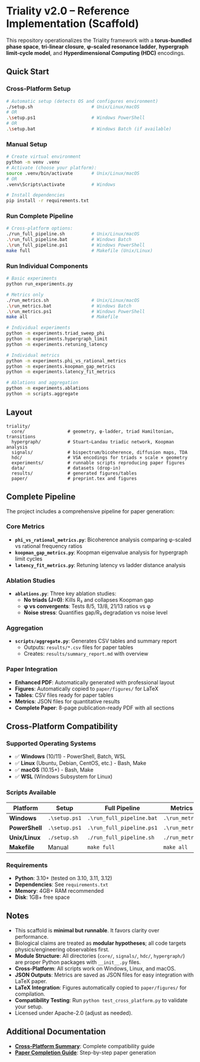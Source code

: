 # Triality v2.0 – Reference Implementation (Scaffold)

This repository operationalizes the Triality framework with a **torus-bundled phase space**, **tri-linear closure**, **φ-scaled resonance ladder**, **hypergraph limit-cycle model**, and **Hyperdimensional Computing (HDC)** encodings.

## Quick Start

### **Cross-Platform Setup**
```bash
# Automatic setup (detects OS and configures environment)
./setup.sh                      # Unix/Linux/macOS
# OR
.\setup.ps1                     # Windows PowerShell
# OR
.\setup.bat                     # Windows Batch (if available)
```

### **Manual Setup**
```bash
# Create virtual environment
python -m venv .venv
# Activate (choose your platform):
source .venv/bin/activate       # Unix/Linux/macOS
# OR
.venv\Scripts\activate          # Windows

# Install dependencies
pip install -r requirements.txt
```

### **Run Complete Pipeline**
```bash
# Cross-platform options:
./run_full_pipeline.sh          # Unix/Linux/macOS
.\run_full_pipeline.bat         # Windows Batch
.\run_full_pipeline.ps1         # Windows PowerShell
make full                       # Makefile (Unix/Linux)
```

### **Run Individual Components**
```bash
# Basic experiments
python run_experiments.py

# Metrics only
./run_metrics.sh                # Unix/Linux/macOS
.\run_metrics.bat               # Windows Batch
.\run_metrics.ps1               # Windows PowerShell
make all                        # Makefile

# Individual experiments
python -m experiments.triad_sweep_phi
python -m experiments.hypergraph_limit
python -m experiments.retuning_latency

# Individual metrics
python -m experiments.phi_vs_rational_metrics
python -m experiments.koopman_gap_metrics
python -m experiments.latency_fit_metrics

# Ablations and aggregation
python -m experiments.ablations
python -m scripts.aggregate
```

## Layout
```
triality/
  core/                # geometry, φ-ladder, triad Hamiltonian, transitions
  hypergraph/          # Stuart–Landau triadic network, Koopman analysis
  signals/             # bispectrum/bicoherence, diffusion maps, TDA
  hdc/                 # VSA encodings for triads × scale × geometry
  experiments/         # runnable scripts reproducing paper figures
  data/                # datasets (drop-in)
  results/             # generated figures/tables
  paper/               # preprint.tex and figures
```

## Complete Pipeline

The project includes a comprehensive pipeline for paper generation:

### **Core Metrics**
- **`phi_vs_rational_metrics.py`**: Bicoherence analysis comparing φ-scaled vs rational frequency ratios
- **`koopman_gap_metrics.py`**: Koopman eigenvalue analysis for hypergraph limit cycles  
- **`latency_fit_metrics.py`**: Retuning latency vs ladder distance analysis

### **Ablation Studies**
- **`ablations.py`**: Three key ablation studies:
  - **No triads (J=0)**: Kills R₃ and collapses Koopman gap
  - **φ vs convergents**: Tests 8/5, 13/8, 21/13 ratios vs φ
  - **Noise stress**: Quantifies gap/R₃ degradation vs noise level

### **Aggregation**
- **`scripts/aggregate.py`**: Generates CSV tables and summary report
  - Outputs: `results/*.csv` files for paper tables
  - Creates: `results/summary_report.md` with overview

### **Paper Integration**
- **Enhanced PDF**: Automatically generated with professional layout
- **Figures**: Automatically copied to `paper/figures/` for LaTeX
- **Tables**: CSV files ready for paper tables
- **Metrics**: JSON files for quantitative results
- **Complete Paper**: 8-page publication-ready PDF with all sections

## Cross-Platform Compatibility

### **Supported Operating Systems**
- ✅ **Windows** (10/11) - PowerShell, Batch, WSL
- ✅ **Linux** (Ubuntu, Debian, CentOS, etc.) - Bash, Make
- ✅ **macOS** (10.15+) - Bash, Make
- ✅ **WSL** (Windows Subsystem for Linux)

### **Scripts Available**
| Platform | Setup | Full Pipeline | Metrics Only |
|----------|-------|---------------|--------------|
| **Windows** | `.\setup.ps1` | `.\run_full_pipeline.bat` | `.\run_metrics.bat` |
| **PowerShell** | `.\setup.ps1` | `.\run_full_pipeline.ps1` | `.\run_metrics.ps1` |
| **Unix/Linux** | `./setup.sh` | `./run_full_pipeline.sh` | `./run_metrics.sh` |
| **Makefile** | Manual | `make full` | `make all` |

### **Requirements**
- **Python**: 3.10+ (tested on 3.10, 3.11, 3.12)
- **Dependencies**: See `requirements.txt`
- **Memory**: 4GB+ RAM recommended
- **Disk**: 1GB+ free space

## Notes
- This scaffold is **minimal but runnable**. It favors clarity over performance.
- Biological claims are treated as **modular hypotheses**; all code targets physics/engineering observables first.
- **Module Structure**: All directories (`core/`, `signals/`, `hdc/`, `hypergraph/`) are proper Python packages with `__init__.py` files.
- **Cross-Platform**: All scripts work on Windows, Linux, and macOS.
- **JSON Outputs**: Metrics are saved as JSON files for easy integration with LaTeX paper.
- **LaTeX Integration**: Figures automatically copied to `paper/figures/` for compilation.
- **Compatibility Testing**: Run `python test_cross_platform.py` to validate your setup.
- Licensed under Apache-2.0 (adjust as needed).

## Additional Documentation
- **[Cross-Platform Summary](CROSS_PLATFORM_SUMMARY.md)**: Complete compatibility guide
- **[Paper Completion Guide](PAPER_COMPLETION_GUIDE.md)**: Step-by-step paper generation
